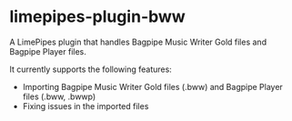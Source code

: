 # limepipes-plugin-bww

A LimePipes plugin that handles Bagpipe Music Writer Gold files and Bagpipe Player files.

It currently supports the following features:
- Importing Bagpipe Music Writer Gold files (.bww) and Bagpipe Player files (.bww, .bwwp)
- Fixing issues in the imported files
